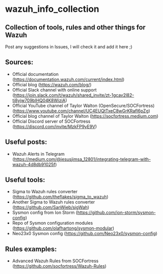 # wazuh_info_collection
## Collection of tools, rules and other things for Wazuh

Post any suggestions in Issues, I will check it and add it here ;)

## Sources:
  - Official documentation (https://documentation.wazuh.com/current/index.html)
  - Official blog (https://wazuh.com/blog/)
  - Official Slack channel with online support (https://join.slack.com/t/wazuh/shared_invite/zt-1gcav2l82-ti8yjw709bIHQ04K8WiziA)
  - Official YouTube channel of Taylor Walton (OpenSecure/SOCFortress) (https://www.youtube.com/channel/UC4EUQtTxeC8wGrKRafI6pZg)
  - Official blog channel of Taylor Walton (https://socfortress.medium.com)
  - Official Discord server of SOCFortress (https://discord.com/invite/MzkFP9yE9V)
## Useful posts:
  - Wazuh Alerts in Telegram (https://medium.com/@jesusjimsa_12801/integrating-telegram-with-wazuh-4d8db91025f)
  
## Useful tools:
  - Sigma to Wazuh rules converter (https://github.com/theflakes/sigma_to_wazuh)
  - Another Sigma to Wazuh rules converter (https://github.com/SanWieb/sigWah)
  - Sysmon config from Ion Storm (https://github.com/ion-storm/sysmon-config)
  - Repo of Sysmon configuration modules (https://github.com/olafhartong/sysmon-modular)
  - Neo23x0 Sysmon config (https://github.com/Neo23x0/sysmon-config)

## Rules examples:
  - Advanced Wazuh Rules from SOCFortress (https://github.com/socfortress/Wazuh-Rules)
